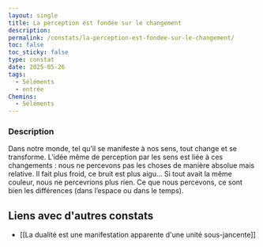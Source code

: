 ```yaml
---
layout: single
title: La perception est fondée sur le changement
description: 
permalink: /constats/la-perception-est-fondee-sur-le-changement/
toc: false
toc_sticky: false
type: constat
date: 2025-05-26
tags:
  - 5éléments
  - entrée
Chemins:
  - 5éléments
---
```

### Description
Dans notre monde, tel qu’il se manifeste à nos sens, tout change et se transforme. L’idée même de perception par les sens est liée à ces changements : nous ne percevons pas les choses de manière absolue mais relative. Il fait plus froid, ce bruit est plus aigu… Si tout avait la même couleur, nous ne percevrions plus rien. Ce que nous percevons, ce sont bien les différences (dans l’espace ou dans le temps).

## Liens avec d'autres constats
- [[La dualité est une manifestation apparente d'une unité sous-jancente]]
